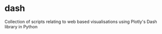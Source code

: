 # dash
Collection of scripts relating to web based visualisations using Plotly's Dash library in Python
